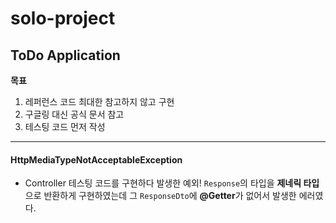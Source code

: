 # solo-project
## ToDo Application
**목표**
1. 레퍼런스 코드 최대한 참고하지 않고 구현
2. 구글링 대신 공식 문서 참고
3. 테스팅 코드 먼저 작성

***
#### HttpMediaTypeNotAcceptableException
- Controller 테스팅 코드를 구현하다 발생한 예외!
  `Response`의 타입을 **제네릭 타입**으로 반환하게 구현하였는데 그 `ResponseDto`에 **@Getter**가 없어서 발생한 에러였다.